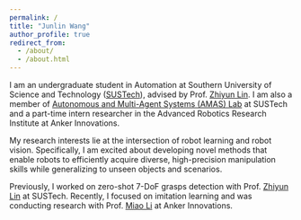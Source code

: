 ```yaml
---
permalink: /
title: "Junlin Wang"
author_profile: true
redirect_from: 
  - /about/
  - /about.html
---
```


I am an undergraduate student in Automation at Southern University of Science and Technology ([SUSTech](https://www.sustech.edu.cn/en/)), advised by Prof. [Zhiyun Lin](https://scholar.google.com/citations?user=ic9y2dIAAAAJ&hl=en). I am also a member of [Autonomous and Multi-Agent Systems (AMAS) Lab](https://github.com/SUSTech-AMASLAB) at SUSTech and a part-time intern researcher in the Advanced Robotics Research Institute at Anker Innovations.

My research interests lie at the intersection of robot learning and robot vision. Specifically, I am excited about developing novel methods that enable robots to efficiently acquire diverse, high-precision manipulation skills while generalizing to unseen objects and scenarios.

Previously, I worked on zero-shot 7-DoF grasps detection with Prof. [Zhiyun Lin](https://scholar.google.com/citations?user=ic9y2dIAAAAJ&hl=en) at SUSTech. Recently, I focused on imitation learning and was conducting research with Prof. [Miao Li](https://scholar.google.com/citations?hl=en&user=hPQY4voAAAAJ) at Anker Innovations.

